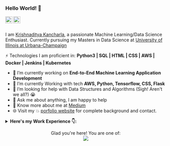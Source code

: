 ### Hello World! 👋

<div align="left">
<a href="https://www.linkedin.com/in/krishna-kancharla/" target="_blank" rel="nofollow"><img align="left" alt="Krishnaditya's LinkedIn" width="22px" src="https://img.icons8.com/color/48/000000/linkedin-2--v2.png" /></a><a href="https://www.instagram.com/krishnakancharla" target="_blank" rel="nofollow"><img align="left" alt="Krishnaditya's Insta" width="22px" src="https://img.icons8.com/color/48/000000/instagram-new--v2.png" /></a>
</div>

<br/>
<br/>

I am [Krishnaditya Kancharla](https://krishnakancharla.github.io/), a passionate Machine Learning/Data Science Enthusiast. 
Currently pursuing my Masters in Data Science at [University of Illinois at Urbana-Champaign](https://ischool.illinois.edu/visit)


⚡ Technologies I am proficient in: **Python3 | SQL | HTML | CSS | AWS | Docker | Jenkins | Kubernetes**

- 🔭 I’m currently working on  **End-to-End Machine Learning Application Development**
- 🌱 I’m currently Working with tech **AWS, Python, Tensorflow, CSS, Flask**
- 🤔 I’m looking for help with Data Structures and Algorithms (Sigh! Aren't we all?) 😭
- 💬 Ask me about anything, I am happy to help
- 👨 Know more about me at [Medium](https://krishnakancharla.medium.com/) 
- 🌐 Visit my :boom: [porfolio website](https://krishnkancharla.github.io/) for complete background and contact.

<!-- start work experience section -->
<details>
<summary><b> Here's my Work Experience 👇: </b></summary>
<table>
  <thead>
    <tr>
      <th>Job Name</th>
      <th>Roles & responsibilities</th>
      <th>Duration</th>
    </tr>
  </thead>
  <tbody>
    <tr>
      <td><b><a href="https://aws.amazon.com/">Machine Learning Engineer at Amazon Web Services</a> </b></td>
      <td><p>End-to-End ML Pipeline Development at AWS Premium Support</p>
        <p>Technologies used: AWS EMR, SageMaker, Tensorflow, Python3</p>
      </td>
      <td>November 2021 - July 2021</td>
    </tr>
  	<tr>
      <td><b><a href="https://aws.amazon.com/">DevOps Associate at Amazon Web Services</a> </b></td>
      <td>Deploying Microservices in Containers, CI/CD Pipeline Development and Maintenance
      <p>Technologies used: Jenkins, Kubernetes, Docker, Chef, AWS CodeDeploy</p></td>
      <td>July 2019 - Nov 2020</td>
    </tr>
    <tr>
      <td><b><a href="https://www.headstrait.com/">Data Science Intern at Headstrait Software</a> </b></td>
      <td> Cluster Analysis, Hypothesis Testing, Exploratory Data Analysis
      <p>**Technologies used: Python3, NumPy, Keras, Tensorflow, Heroku**</p></td>
      <td>December 2018 - February 2019</td>
    </tr>
  </tbody>
</table>
</details>
<!-- end work experience section -->


<p align="center"> 
  Glad you're here! You are one of:<br>
  <img src="https://visitor-badge.glitch.me/badge?page_id=https://github.com/krishnakancharla" />
</p>




<!--
**krishnakancharla/krishnakancharla** is a ✨ _special_ ✨ repository because its `README.md` (this file) appears on your GitHub profile.

Here are some ideas to get you started:

- 🔭 I’m currently working on ...
- 🌱 I’m currently learning ...
- 👯 I’m looking to collaborate on ...
- 🤔 I’m looking for help with ...
- 💬 Ask me about ...
- 📫 How to reach me: ...
- 😄 Pronouns: ...
- ⚡ Fun fact: ...
-->
